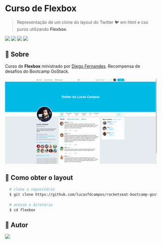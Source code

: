 # Curso de Flexbox
> Representação de um clone do layout do Twitter 🐦 em html e css puros utilizando **Flexbox**.

<p>
<img src="https://img.shields.io/badge/-Flexbox-1572B6" />

<img src="https://img.shields.io/badge/-HTML5-E34F26" />

<img src="https://img.shields.io/badge/-CSS3-1572B6" />

<img src="https://img.shields.io/badge/from-rocketseat-blueviolet" />
<p>

<h2>📌 Sobre</h2>
<p>
Curso de <b>Flexbox</b> ministrado por <a href="https://github.com/diego3g">Diego Fernandes</a>. Recompensa de desafios do Bootcamp GoStack.
<p>

<img src="./images/layout.png" alt="Layout">

<br />

<h2>📃 Como obter o layout</h2>

```bash
  # clone o repositório
  $ git clone https://github.com/lucasfdcampos/rocketseat-bootcamp-gostack-bonus-cursos.git

  # acesse o diretório
  $ cd flexbox
```

<h2>📝 Autor</h2>
<a href="https://linkedin.com/in/lucasfdcampos"><img src="https://img.shields.io/badge/linkedin-0077B5.svg?style=for-the-badge&logo=linkedin&logoColor=white"></a>